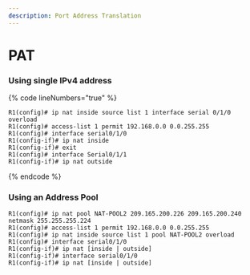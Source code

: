 ```yaml
---
description: Port Address Translation
---
```


# PAT

### Using single IPv4 address

{% code lineNumbers="true" %}
```
R1(config)# ip nat inside source list 1 interface serial 0/1/0 overload
R1(config)# access-list 1 permit 192.168.0.0 0.0.255.255
R1(config)# interface serial0/1/0
R1(config-if)# ip nat inside
R1(config-if)# exit
R1(config)# interface Serial0/1/1
R1(config-if)# ip nat outside
```
{% endcode %}

### Using an Address Pool

```
R1(config)# ip nat pool NAT-POOL2 209.165.200.226 209.165.200.240 netmask 255.255.255.224
R1(config)# access-list 1 permit 192.168.0.0 0.0.255.255
R1(config)# ip nat inside source list 1 pool NAT-POOL2 overload
R1(config)# interface serial0/1/0
R1(config-if)# ip nat [inside | outside]
R1(config-if)# interface serial0/1/0
R1(config-if)# ip nat [inside | outside]
```
